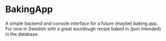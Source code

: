 # BakingApp
A simple backend and console interface for a future (maybe) baking app.
For now in Swedish with a great sourdough recipe baked in (pun intended) in the database.
